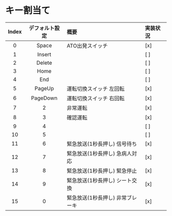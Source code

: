 # キー割当て

|Index|デフォルト設定|概要|実装状況|
|:--:|:--:|:--|:--|
|0|Space|ATO出発スイッチ|[x]|
|1|Insert||[ ]|
|2|Delete||[ ]|
|3|Home||[ ]|
|4|End||[ ]|
|5|PageUp|運転切換スイッチ 左回転|[x]|
|6|PageDown|運転切換スイッチ 右回転|[x]|
|7|2|非常運転|[x]|
|8|3|確認運転|[x]|
|9|4||[ ]|
|10|5||[ ]|
|11|6|緊急放送(1秒長押し) 信号待ち|[x]|
|12|7|緊急放送(1秒長押し) 急病人対応|[x]|
|13|8|緊急放送(1秒長押し) 緊急停止|[x]|
|14|9|緊急放送(1秒長押し) シート交換|[x]|
|15|0|緊急放送(1秒長押し) 非常ブレーキ|[x]|
